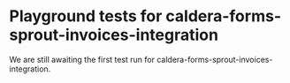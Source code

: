 # Playground tests for caldera-forms-sprout-invoices-integration
We are still awaiting the first test run for caldera-forms-sprout-invoices-integration.
